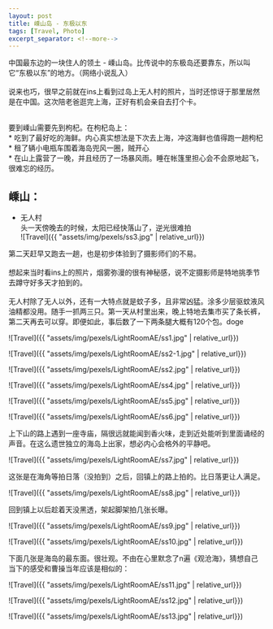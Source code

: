 ```yaml
---
layout: post
title: 嵊山岛 - 东极以东
tags: [Travel, Photo]
excerpt_separator: <!--more-->
---
```


中国最东边的一块住人的领土 - 嵊山岛。比传说中的东极岛还要靠东，所以叫它“东极以东”的地方。（网络小说乱入）<br/>   
说来也巧，很早之前就在ins上看到过岛上无人村的照片，当时还惊讶于那里居然是在中国。这次陪老爸逛完上海，正好有机会亲自去打个卡。  <br/>
<!--more-->
<br/>
要到嵊山需要先到枸杞。在枸杞岛上：<br/>
* 吃到了最好吃的海鲜。内心真实想法是下次去上海，冲这海鲜也值得跑一趟枸杞<br/>  
* 租了辆小电瓶车围着海岛兜风一圈，贼开心 <br/>   
* 在山上露营了一晚，并且经历了一场暴风雨。睡在帐篷里担心会不会原地起飞，很难忘的经历。<br/>  
  
  
## 嵊山：

* 无人村  
头一天傍晚去的时候，太阳已经快落山了，逆光很难拍 <br/> 
![Travel]({{ "assets/img/pexels/ss3.jpg" | relative_url}})

第二天赶早又跑去一趟，也是初步体验到了摄影师们的不易。<br/>  
想起来当时看ins上的照片，烟雾弥漫的很有神秘感，说不定摄影师是特地挑季节去蹲守好多天才拍到的。<br/>   
无人村除了无人以外，还有一大特点就是蚊子多，且非常凶猛。涂多少层驱蚊液风油精都没用。随手一抓两三只。第一天从村里出来，晚上特地去集市买了条长裤，第二天再去可以穿。即便如此，事后数了一下两条腿大概有120个包。doge<br/>  
  
![Travel]({{ "assets/img/pexels/LightRoomAE/ss1.jpg" | relative_url}})


![Travel]({{ "assets/img/pexels/LightRoomAE/ss2-1.jpg" | relative_url}})


![Travel]({{ "assets/img/pexels/LightRoomAE/ss2.jpg" | relative_url}})



![Travel]({{ "assets/img/pexels/LightRoomAE/ss4.jpg" | relative_url}})


![Travel]({{ "assets/img/pexels/LightRoomAE/ss5.jpg" | relative_url}})


![Travel]({{ "assets/img/pexels/LightRoomAE/ss6.jpg" | relative_url}})
  
  
上下山的路上遇到一座寺庙，隔很远就能闻到香火味，走到近处能听到里面诵经的声音。在这么遗世独立的海岛上出家，想必内心会格外的平静吧。<br/>   

![Travel]({{ "assets/img/pexels/LightRoomAE/ss7.jpg" | relative_url}})
  
    

这张是在海角等拍日落（没拍到）之后，回镇上的路上拍的。比日落更让人满足。<br/>  

![Travel]({{ "assets/img/pexels/LightRoomAE/ss8.jpg" | relative_url}})
   
   
回到镇上以后趁着天没黑透，架起脚架拍几张长曝。<br/>    

![Travel]({{ "assets/img/pexels/LightRoomAE/ss9.jpg" | relative_url}})
   
![Travel]({{ "assets/img/pexels/LightRoomAE/ss10.jpg" | relative_url}})
  
   
下面几张是海岛的最东面。很壮观。不由在心里默念了n遍《观沧海》，猜想自己当下的感受和曹操当年应该是相似的：  
  
![Travel]({{ "assets/img/pexels/LightRoomAE/ss11.jpg" | relative_url}})


![Travel]({{ "assets/img/pexels/LightRoomAE/ss12.jpg" | relative_url}})


![Travel]({{ "assets/img/pexels/LightRoomAE/ss13.jpg" | relative_url}})
